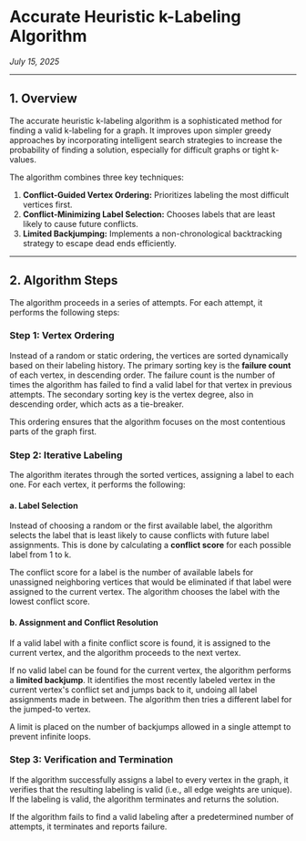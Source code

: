 # Accurate Heuristic k-Labeling Algorithm

*July 15, 2025*

---

## 1. Overview

The accurate heuristic k-labeling algorithm is a sophisticated method for finding a valid k-labeling for a graph. It improves upon simpler greedy approaches by incorporating intelligent search strategies to increase the probability of finding a solution, especially for difficult graphs or tight k-values.

The algorithm combines three key techniques:

1.  **Conflict-Guided Vertex Ordering:** Prioritizes labeling the most difficult vertices first.
2.  **Conflict-Minimizing Label Selection:** Chooses labels that are least likely to cause future conflicts.
3.  **Limited Backjumping:** Implements a non-chronological backtracking strategy to escape dead ends efficiently.

---

## 2. Algorithm Steps

The algorithm proceeds in a series of attempts. For each attempt, it performs the following steps:

### Step 1: Vertex Ordering

Instead of a random or static ordering, the vertices are sorted dynamically based on their labeling history. The primary sorting key is the **failure count** of each vertex, in descending order. The failure count is the number of times the algorithm has failed to find a valid label for that vertex in previous attempts. The secondary sorting key is the vertex degree, also in descending order, which acts as a tie-breaker.

This ordering ensures that the algorithm focuses on the most contentious parts of the graph first.

### Step 2: Iterative Labeling

The algorithm iterates through the sorted vertices, assigning a label to each one. For each vertex, it performs the following:

#### a. Label Selection

Instead of choosing a random or the first available label, the algorithm selects the label that is least likely to cause conflicts with future label assignments. This is done by calculating a **conflict score** for each possible label from 1 to k.

The conflict score for a label is the number of available labels for unassigned neighboring vertices that would be eliminated if that label were assigned to the current vertex. The algorithm chooses the label with the lowest conflict score.

#### b. Assignment and Conflict Resolution

If a valid label with a finite conflict score is found, it is assigned to the current vertex, and the algorithm proceeds to the next vertex.

If no valid label can be found for the current vertex, the algorithm performs a **limited backjump**. It identifies the most recently labeled vertex in the current vertex's conflict set and jumps back to it, undoing all label assignments made in between. The algorithm then tries a different label for the jumped-to vertex.

A limit is placed on the number of backjumps allowed in a single attempt to prevent infinite loops.

### Step 3: Verification and Termination

If the algorithm successfully assigns a label to every vertex in the graph, it verifies that the resulting labeling is valid (i.e., all edge weights are unique). If the labeling is valid, the algorithm terminates and returns the solution.

If the algorithm fails to find a valid labeling after a predetermined number of attempts, it terminates and reports failure.
